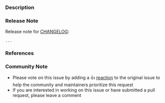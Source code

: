 ### Description

<!--- Please leave a helpful description of the pull request here. --->

### Release Note
Release note for [CHANGELOG](https://github.com/hashicorp/terraform-provider-kubernetes/blob/master/CHANGELOG.md):
<!--
If change is not user facing, just write "NONE" in the release-note block below.
-->

```release-note
...
```
### References

<!---
Are there any other GitHub issues (open or closed) or pull requests that should be linked here? Vendor blog posts or documentation?
--->
### Community Note
<!--- Please keep this note for the community --->
* Please vote on this issue by adding a 👍 [reaction](https://blog.github.com/2016-03-10-add-reactions-to-pull-requests-issues-and-comments/) to the original issue to help the community and maintainers prioritize this request
* If you are interested in working on this issue or have submitted a pull request, please leave a comment
